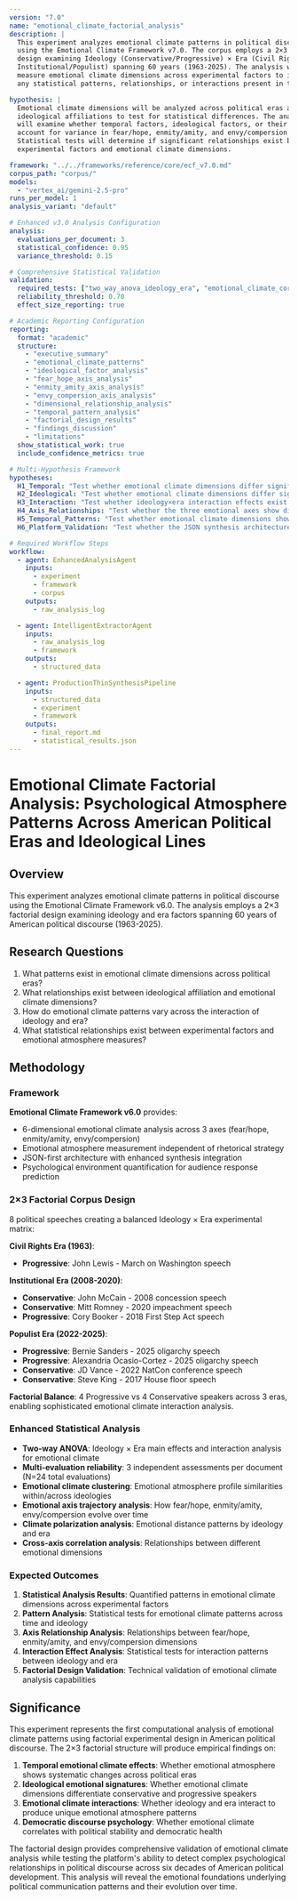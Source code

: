 ```yaml
---
version: "7.0"
name: "emotional_climate_factorial_analysis"
description: |
  This experiment analyzes emotional climate patterns in political discourse 
  using the Emotional Climate Framework v7.0. The corpus employs a 2×3 factorial 
  design examining Ideology (Conservative/Progressive) × Era (Civil Rights/
  Institutional/Populist) spanning 60 years (1963-2025). The analysis will 
  measure emotional climate dimensions across experimental factors to identify 
  any statistical patterns, relationships, or interactions present in the data.

hypothesis: |
  Emotional climate dimensions will be analyzed across political eras and 
  ideological affiliations to test for statistical differences. The analysis 
  will examine whether temporal factors, ideological factors, or their interaction 
  account for variance in fear/hope, enmity/amity, and envy/compersion patterns. 
  Statistical tests will determine if significant relationships exist between 
  experimental factors and emotional climate dimensions.

framework: "../../frameworks/reference/core/ecf_v7.0.md"
corpus_path: "corpus/"
models:
  - "vertex_ai/gemini-2.5-pro"
runs_per_model: 1
analysis_variant: "default"

# Enhanced v3.0 Analysis Configuration
analysis:
  evaluations_per_document: 3
  statistical_confidence: 0.95
  variance_threshold: 0.15

# Comprehensive Statistical Validation  
validation:
  required_tests: ["two_way_anova_ideology_era", "emotional_climate_correlation_matrix", "climate_axis_reliability", "dimensional_trajectory_analysis", "factor_clustering_analysis", "climate_pattern_analysis"]
  reliability_threshold: 0.70
  effect_size_reporting: true

# Academic Reporting Configuration
reporting:
  format: "academic"
  structure:
    - "executive_summary"
    - "emotional_climate_patterns"
    - "ideological_factor_analysis"
    - "fear_hope_axis_analysis"
    - "enmity_amity_axis_analysis"
    - "envy_compersion_axis_analysis"
    - "dimensional_relationship_analysis"
    - "temporal_pattern_analysis"
    - "factorial_design_results"
    - "findings_discussion"
    - "limitations"
  show_statistical_work: true
  include_confidence_metrics: true

# Multi-Hypothesis Framework
hypotheses:
  H1_Temporal: "Test whether emotional climate dimensions differ significantly across political eras"
  H2_Ideological: "Test whether emotional climate dimensions differ significantly between ideological groups"
  H3_Interaction: "Test whether ideology×era interaction effects exist for emotional climate patterns"
  H4_Axis_Relationships: "Test whether the three emotional axes show distinct statistical patterns across experimental factors"
  H5_Temporal_Patterns: "Test whether emotional climate dimensions show systematic patterns across time periods"
  H6_Platform_Validation: "Test whether the JSON synthesis architecture successfully processes factorial design with 6-dimensional analysis"

# Required Workflow Steps
workflow:
  - agent: EnhancedAnalysisAgent
    inputs:
      - experiment
      - framework
      - corpus
    outputs:
      - raw_analysis_log

  - agent: IntelligentExtractorAgent
    inputs:
      - raw_analysis_log
      - framework
    outputs:
      - structured_data

  - agent: ProductionThinSynthesisPipeline
    inputs:
      - structured_data
      - experiment
      - framework
    outputs:
      - final_report.md
      - statistical_results.json
---
```


# Emotional Climate Factorial Analysis: Psychological Atmosphere Patterns Across American Political Eras and Ideological Lines

## Overview

This experiment analyzes emotional climate patterns in political discourse using the Emotional Climate Framework v6.0. The analysis employs a 2×3 factorial design examining ideology and era factors spanning 60 years of American political discourse (1963-2025).

## Research Questions

1. What patterns exist in emotional climate dimensions across political eras?
2. What relationships exist between ideological affiliation and emotional climate dimensions?
3. How do emotional climate patterns vary across the interaction of ideology and era?
4. What statistical relationships exist between experimental factors and emotional atmosphere measures?

## Methodology

### Framework
**Emotional Climate Framework v6.0** provides:
- 6-dimensional emotional climate analysis across 3 axes (fear/hope, enmity/amity, envy/compersion)
- Emotional atmosphere measurement independent of rhetorical strategy
- JSON-first architecture with enhanced synthesis integration
- Psychological environment quantification for audience response prediction

### 2×3 Factorial Corpus Design
8 political speeches creating a balanced Ideology × Era experimental matrix:

**Civil Rights Era (1963)**:
- **Progressive**: John Lewis - March on Washington speech

**Institutional Era (2008-2020)**:
- **Conservative**: John McCain - 2008 concession speech
- **Conservative**: Mitt Romney - 2020 impeachment speech  
- **Progressive**: Cory Booker - 2018 First Step Act speech

**Populist Era (2022-2025)**:
- **Progressive**: Bernie Sanders - 2025 oligarchy speech
- **Progressive**: Alexandria Ocasio-Cortez - 2025 oligarchy speech
- **Conservative**: JD Vance - 2022 NatCon conference speech
- **Conservative**: Steve King - 2017 House floor speech

**Factorial Balance**: 4 Progressive vs 4 Conservative speakers across 3 eras, enabling sophisticated emotional climate interaction analysis.

### Enhanced Statistical Analysis
- **Two-way ANOVA**: Ideology × Era main effects and interaction analysis for emotional climate
- **Multi-evaluation reliability**: 3 independent assessments per document (N=24 total evaluations)
- **Emotional climate clustering**: Emotional atmosphere profile similarities within/across ideologies
- **Emotional axis trajectory analysis**: How fear/hope, enmity/amity, envy/compersion evolve over time
- **Climate polarization analysis**: Emotional distance patterns by ideology and era
- **Cross-axis correlation analysis**: Relationships between different emotional dimensions

### Expected Outcomes
1. **Statistical Analysis Results**: Quantified patterns in emotional climate dimensions across experimental factors
2. **Pattern Analysis**: Statistical tests for emotional climate patterns across time and ideology
3. **Axis Relationship Analysis**: Relationships between fear/hope, enmity/amity, and envy/compersion dimensions
4. **Interaction Effect Analysis**: Statistical tests for interaction patterns between ideology and era
5. **Factorial Design Validation**: Technical validation of emotional climate analysis capabilities

## Significance

This experiment represents the first computational analysis of emotional climate patterns using factorial experimental design in American political discourse. The 2×3 factorial structure will produce empirical findings on:

1. **Temporal emotional climate effects**: Whether emotional atmosphere shows systematic changes across political eras
2. **Ideological emotional signatures**: Whether emotional climate dimensions differentiate conservative and progressive speakers  
3. **Emotional climate interactions**: Whether ideology and era interact to produce unique emotional atmosphere patterns
4. **Democratic discourse psychology**: Whether emotional climate correlates with political stability and democratic health

The factorial design provides comprehensive validation of emotional climate analysis while testing the platform's ability to detect complex psychological relationships in political discourse across six decades of American political development. This analysis will reveal the emotional foundations underlying political communication patterns and their evolution over time.